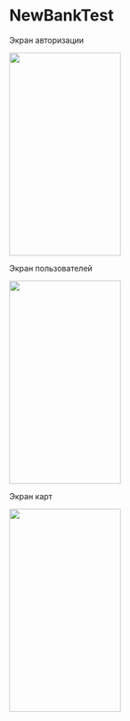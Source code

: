 # NewBankTest
Экран авторизации

<img src="https://s788sas.storage.yandex.net/rdisk/9c06fac23dadda4c76f3820cdbfbac65eeb2972acb0b556c0b9145d5b9ed00f3/629291e4/pFPVrlIcxqVO3HUaz8794gm6hynlAqpGxogjDbE9LoPcUZxr2bmeaa1W3Lwq8ytqGpiweSR3JHbRRAeA-Ajr4A==?uid=1123508052&filename=Simulator%20Screen%20Shot%20-%20iPhone%2012%20-%202022-05-28%20at%2020.16.28.png&disposition=inline&hash=&limit=0&content_type=image%2Fpng&owner_uid=1123508052&fsize=85345&hid=e92e9107f1dab197d354ac204cb66fca&media_type=image&tknv=v2&etag=c8f0afc2c734b695a25a429a1c6cbe85&rtoken=YYco1QsxyaYf&force_default=yes&ycrid=na-23d8d4adaf72fec33a5433b283dfc30d-downloader17e&ts=5e018fa9d4100&s=c2028d875faaefa941b2b6705f051b91373329609708b5b2152fb8b687ed711c&pb=U2FsdGVkX1_gwJmAOdDgqLHueRIit_OGl7BTQhsDSInfNXtTgSM3dAPGQQ9VpRtKn9CnO1cozEmBLJ2Ia6SmKWdKsCkpkZ4HycepC9e4wBU" width="200" height="365">

Экран пользователей

<img src="https://s443vla.storage.yandex.net/rdisk/f9305a5408996d0eeb9d81d6d9ae5dd8af8edb557c988c1f431ae36a29bb46b5/6286cdb1/pFPVrlIcxqVO3HUaz8794h_dEx4zxi7lzj-yrIG7F2g_q8yVqedYsbhi-VyC_S83b8u8XdXa8QV9tziEa34Dtw==?uid=1123508052&filename=user%20screen.png&disposition=inline&hash=&limit=0&content_type=image%2Fpng&owner_uid=1123508052&fsize=114390&hid=edaa730aa781a8b5deddd67e2b21ce2c&media_type=image&tknv=v2&etag=a531c27915ee2f52373ce2efda06d6bc&rtoken=JbYQTjJvqP62&force_default=yes&ycrid=na-264aba689cea44794cade50c864b7ec7-downloader24f&ts=5df65701a0e40&s=f8837f8ad236ba936c24bede451486a00695cb0519e469d3c17b66afbfbcf044&pb=U2FsdGVkX1-HMjlut6NjPiP0QZB1qJDf_9_EYCyjDo335niosmpmG_kvEYKyTtnUU_B81JMJuYO7s8IXtxHeFoGmy9NSgz-qdEhsQVnOdBI" width="200" height="365">

Экран карт

<img src="https://s849sas.storage.yandex.net/rdisk/7b6d5678a637ecd470d8412ec376aaa3adacba0622042c18e99d27707e12cd75/6286cde2/pFPVrlIcxqVO3HUaz8794o-EtsioLzAfSfCnnWG9ue3Eb0iwFoX7N9_HA98zUh8NCQ0N-OVH3rDCYaRInFOtRw==?uid=1123508052&filename=card%20screen.png&disposition=inline&hash=&limit=0&content_type=image%2Fpng&owner_uid=1123508052&fsize=93609&hid=b2cb364feec08990e98dd6aa1c3bdcb0&media_type=image&tknv=v2&etag=89709a286c4f468e35b995fa408b0a99&rtoken=EbMtoe0WycmE&force_default=yes&ycrid=na-a06579d0fd02270d7feae1ef943975a7-downloader24f&ts=5df657305bc80&s=8d31847c61dc149ec93060869d0501a0481d45586e33924dd0999dd0b47b5dc7&pb=U2FsdGVkX1-W_EJDaeImAtGzUC5tLLOxTDnvKOmV6ZmuFcw74m4NdkR_ccmnqoBIrBLDPery3qkzKHvwrAKQZ_VVL7roDw9pncSidLgy8Ac" width="200" height="365">

